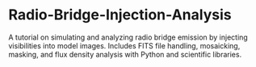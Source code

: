 # Radio-Bridge-Injection-Analysis
A tutorial on simulating and analyzing radio bridge emission by injecting visibilities into model images. Includes FITS file handling, mosaicking, masking, and flux density analysis with Python and scientific libraries.
